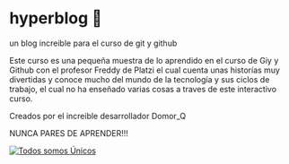 # hyperblog  🤖
un blog increible para el curso de git y github

Este curso es una pequeña muestra de lo aprendido en el curso de Giy y Github con el profesor Freddy de Platzi el cual cuenta unas historías muy divertidas y conoce mucho del mundo de la tecnología y sus ciclos de trabajo, el cual no ha enseñado varias cosas a traves de este interactivo curso.

Creados por el increible desarrollador Domor_Q

NUNCA PARES DE APRENDER!!!

[![Todos somos Únicos](https://i.imgur.com/6h3Bj0M.jpg "Todos somos Únicos")](https://i.imgur.com/6h3Bj0M.jpg "Todos somos Únicos")
